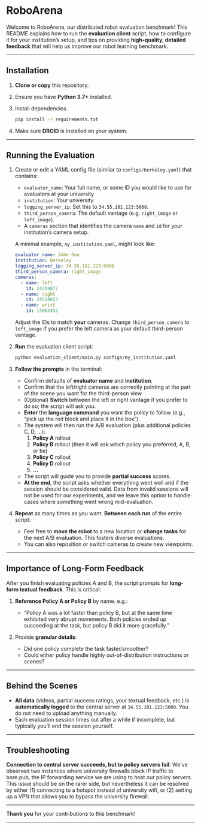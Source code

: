# RoboArena

Welcome to RoboArena, our distributed robot evaluation benchmark! This README explains how to run the **evaluation client** script, how to configure it for your institution’s setup, and tips on providing **high-quality, detailed feedback** that will help us improve our robot learning benchmark.

---

## Installation

1. **Clone or copy** this repository.
2. Ensure you have **Python 3.7+** installed.
3. Install dependencies.

   ```bash
   pip install -r requirements.txt
   ```
   
4. Make sure **DROID** is installed on your system.

---

## Running the Evaluation

1. Create or edit a YAML config file (similar to `configs/berkeley.yaml`) that contains:
   - `evaluator_name`: Your full name, or some ID you would like to use for evaluators at your university
   - `institution`: Your university
   - `logging_server_ip`: Set this to `34.55.101.123:5000`.
   - `third_person_camera`: The default vantage (e.g. `right_image` or `left_image`).
   - A `cameras` section that identifies the camera `name` and `id` for your institution’s camera setup.

   A minimal example, `my_institution.yaml`, might look like:
   ```yaml
   evaluator_name: John Doe
   institution: Berkeley
   logging_server_ip: 34.55.101.123:5000
   third_person_camera: right_image
   cameras:
     - name: left
       id: 24259877
     - name: right
       id: 24514023
     - name: wrist
       id: 13062452
   ```
   Adjust the IDs to match **your** cameras. Change `third_person_camera` to `left_image` if you prefer the left camera as your default third-person vantage.

3. **Run** the evaluation client script:

   ```bash
   python evaluation_client/main.py configs/my_institution.yaml
   ```

4. **Follow the prompts** in the terminal:
   - Confirm defaults of **evaluator name** and **institution**.
   - Confirm that the left/right cameras are correctly pointing at the part of the scene you want for the third-person view.
   - (Optional) **Switch** between the left or right vantage if you prefer to do so; the script will ask you.
   - **Enter** the **language command** you want the policy to follow (e.g., “pick up the red block and place it in the box”).
   - The system will then run the A/B evaluation (plus additional policies C, D, ...):
     1. **Policy A** rollout
     2. **Policy B** rollout (then it will ask which policy you preferred, A, B, or tie)
     3. **Policy C** rollout
     4. **Policy D** rollout
     5. **...**
   - The script will guide you to provide **partial success** scores.
   - **At the end**, the script asks whether everything went well and if the session should be considered valid. Data from invalid sessions will not be used for our experiments, and we leave this option to handle cases where something went wrong mid-evaluation.

5. **Repeat** as many times as you want. **Between each run** of the entire script:
   - Feel free to **move the robot** to a new location or **change tasks** for the next A/B evaluation. This fosters diverse evaluations. 
   - You can also reposition or switch cameras to create new viewpoints.

---

## Importance of Long-Form Feedback

After you finish evaluating policies A and B, the script prompts for **long-form textual feedback**. This is critical:

1. **Reference Policy A or Policy B** by name. e.g.:
   - “Policy A was a lot faster than policy B, but at the same time exhibited very abrupt movements. Both policies ended up succeeding at the task, but policy B did it more gracefully.”

2. Provide **granular details**:
   - Did one policy complete the task faster/smoother?
   - Could either policy handle highly out-of-distribution instructions or scenes?

---

## Behind the Scenes

- **All data** (videos, partial success ratings, your textual feedback, etc.) is **automatically logged** to the central server at `34.55.101.123:5000`. You do not need to upload anything manually.
- Each evaluation session times out after a while if incomplete, but typically you’ll end the session yourself.

---

## Troubleshooting

**Connection to central server succeeds, but to policy servers fail**: We've observed two instances where university firewalls block IP traffic to bore.pub, the IP forwarding service we are using to host our policy servers. This issue should be on the rarer side, but nevertheless it can be resolved by either (1) connecting to a hotspot instead of university wifi, or (2) setting up a VPN that allows you to bypass the university firewall.

---

**Thank you** for your contributions to this benchmark!

---

